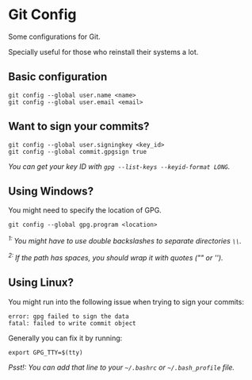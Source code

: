 # Git Config

Some configurations for Git.

Specially useful for those who reinstall their systems a lot.

## Basic configuration

```
git config --global user.name <name>
git config --global user.email <email>
```

## Want to sign your commits?

```
git config --global user.signingkey <key_id>
git config --global commit.gpgsign true
```

*You can get your key ID with `gpg --list-keys --keyid-format LONG`.*

## Using Windows?

You might need to specify the location of GPG.

```
git config --global gpg.program <location>
``` 

*<sup>1: </sup>You might have to use double backslashes to separate directories `\\`.*

*<sup>2: </sup>If the path has spaces, you should wrap it with quotes ("" or '').*

## Using Linux?

You might run into the following issue when trying to sign your commits:

```
error: gpg failed to sign the data
fatal: failed to write commit object
```

Generally you can fix it by running:

```
export GPG_TTY=$(tty)
```

_Psst!: You can add that line to your `~/.bashrc` or `~/.bash_profile` file._
